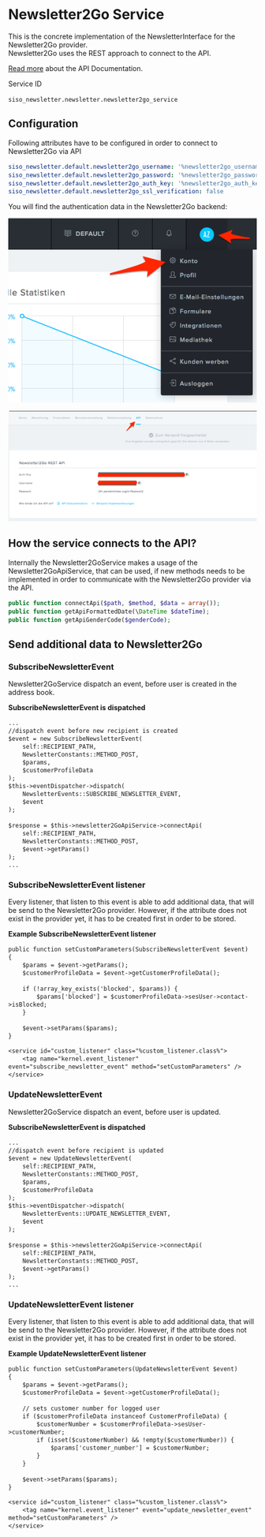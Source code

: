 # Newsletter2Go Service

This is the concrete implementation of the NewsletterInterface for the Newsletter2Go provider.  
Newsletter2Go uses the REST approach to connect to the API.

[Read more](https://docs.newsletter2go.com/?_ga=1.186190697.1183183675.1471410241#/) about the API Documentation.

Service ID

`siso_newsletter.newsletter.newsletter2go_service`

## Configuration

Following attributes have to be configured in order to connect to Newsletter2Go via API  

``` yaml
siso_newsletter.default.newsletter2go_username: '%newsletter2go_username%'
siso_newsletter.default.newsletter2go_password: '%newsletter2go_password%'
siso_newsletter.default.newsletter2go_auth_key: '%newsletter2go_auth_key%'
siso_newsletter.default.newsletter2go_ssl_verification: false
```

You will find the authentication data in the Newsletter2Go backend:

![](../../../img/newsletter2go_service_1.png)

![](../../../img/newsletter2go_service_2.png)

## How the service connects to the API?

Internally the Newsletter2GoService makes a usage of the Newsletter2GoApiService, that can be used, if new methods needs to be implemented in order to communicate with the Newsletter2Go provider via the API.

``` php
public function connectApi($path, $method, $data = array());
public function getApiFormattedDate(\DateTime $dateTime);
public function getApiGenderCode($genderCode);
```

## Send additional data to Newsletter2Go

### SubscribeNewsletterEvent

Newsletter2GoService dispatch an event, before user is created in the address book.

**SubscribeNewsletterEvent is dispatched**

``` 
...
//dispatch event before new recipient is created
$event = new SubscribeNewsletterEvent(
    self::RECIPIENT_PATH,
    NewsletterConstants::METHOD_POST,
    $params,
    $customerProfileData
);
$this->eventDispatcher->dispatch(
    NewsletterEvents::SUBSCRIBE_NEWSLETTER_EVENT,
    $event
);

$response = $this->newsletter2GoApiService->connectApi(
    self::RECIPIENT_PATH,
    NewsletterConstants::METHOD_POST,
    $event->getParams()
);
...
```

### SubscribeNewsletterEvent listener

Every listener, that listen to this event is able to add additional data, that will be send to the Newsletter2Go provider. However, if the attribute does not exist in the provider yet, it has to be created first in order to be stored.

**Example SubscribeNewsletterEvent listener**

``` 
public function setCustomParameters(SubscribeNewsletterEvent $event)
{
    $params = $event->getParams();
    $customerProfileData = $event->getCustomerProfileData();
 
    if (!array_key_exists('blocked', $params)) {
        $params['blocked'] = $customerProfileData->sesUser->contact->isBlocked;
    }

    $event->setParams($params);
}
```

``` 
<service id="custom_listener" class="%custom_listener.class%">
    <tag name="kernel.event_listener" event="subscribe_newsletter_event" method="setCustomParameters" />
</service>
```

### UpdateNewsletterEvent

Newsletter2GoService dispatch an event, before user is updated.

**SubscribeNewsletterEvent is dispatched**

``` 
...
//dispatch event before recipient is updated
$event = new UpdateNewsletterEvent(
    self::RECIPIENT_PATH,
    NewsletterConstants::METHOD_POST,
    $params,
    $customerProfileData
);
$this->eventDispatcher->dispatch(
    NewsletterEvents::UPDATE_NEWSLETTER_EVENT,
    $event
);

$response = $this->newsletter2GoApiService->connectApi(
    self::RECIPIENT_PATH,
    NewsletterConstants::METHOD_POST,
    $event->getParams()
);
...
```

### UpdateNewsletterEvent listener

Every listener, that listen to this event is able to add additional data, that will be send to the Newsletter2Go provider. However, if the attribute does not exist in the provider yet, it has to be created first in order to be stored.

**Example UpdateNewsletterEvent listener**

``` 
public function setCustomParameters(UpdateNewsletterEvent $event)
{
    $params = $event->getParams();
    $customerProfileData = $event->getCustomerProfileData();

    // sets customer number for logged user
    if ($customerProfileData instanceof CustomerProfileData) {
        $customerNumber = $customerProfileData->sesUser->customerNumber;
        if (isset($customerNumber) && !empty($customerNumber)) {
            $params['customer_number'] = $customerNumber;
        }
    }

    $event->setParams($params);
}
```

``` 
<service id="custom_listener" class="%custom_listener.class%">
    <tag name="kernel.event_listener" event="update_newsletter_event" method="setCustomParameters" />
</service>
```
